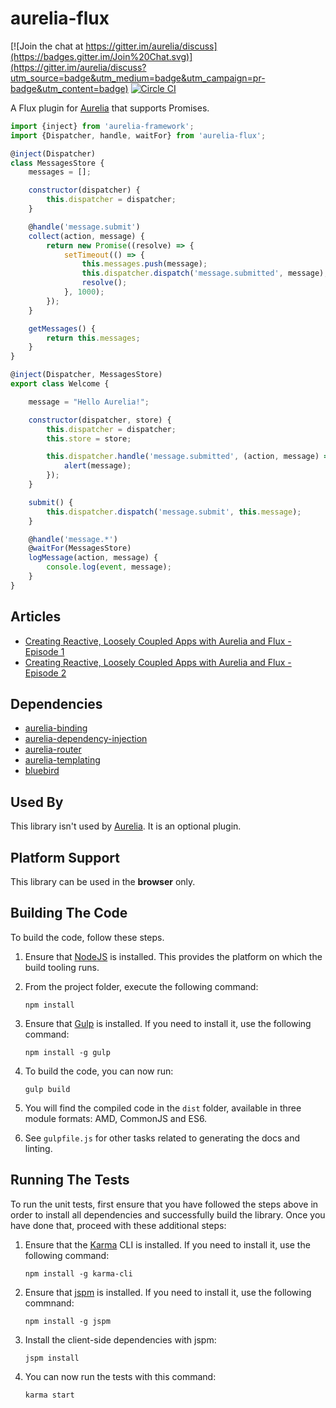 # aurelia-flux
[![Join the chat at https://gitter.im/aurelia/discuss](https://badges.gitter.im/Join%20Chat.svg)](https://gitter.im/aurelia/discuss?utm_source=badge&utm_medium=badge&utm_campaign=pr-badge&utm_content=badge)
[![Circle CI](https://circleci.com/gh/tfrydrychewicz/aurelia-flux.svg?&style=shield&circle-token=072ff96bc8a1c1b3bc23cd72c0c39639e5531bdb)](https://circleci.com/gh/tfrydrychewicz/aurelia-flux)

A Flux plugin for [Aurelia](http://www.aurelia.io/) that supports Promises.

``` javascript
import {inject} from 'aurelia-framework';
import {Dispatcher, handle, waitFor} from 'aurelia-flux';

@inject(Dispatcher)
class MessagesStore {
	messages = [];

	constructor(dispatcher) {
		this.dispatcher = dispatcher;
	}

	@handle('message.submit')
	collect(action, message) {
		return new Promise((resolve) => {
			setTimeout(() => {
				this.messages.push(message);
				this.dispatcher.dispatch('message.submitted', message);
				resolve();
			}, 1000);
		});
	}

	getMessages() {
		return this.messages;
	}
}

@inject(Dispatcher, MessagesStore)
export class Welcome {

	message = "Hello Aurelia!";

	constructor(dispatcher, store) {
		this.dispatcher = dispatcher;
		this.store = store;

		this.dispatcher.handle('message.submitted', (action, message) => {
			alert(message);
		});
	}

	submit() {
		this.dispatcher.dispatch('message.submit', this.message);
	}

	@handle('message.*')
	@waitFor(MessagesStore)
	logMessage(action, message) {
		console.log(event, message);
	}
}
```
## Articles

* [Creating Reactive, Loosely Coupled Apps with Aurelia and Flux - Episode 1](http://blog.durandal.io/2015/07/23/creating-reactive-loosely-coupled-apps-with-aurelia-and-flux-episode-1/)
* [Creating Reactive, Loosely Coupled Apps with Aurelia and Flux - Episode 2](http://blog.durandal.io/2015/08/07/creating-reactive-loosely-coupled-apps-with-aurelia-and-flux-episode-2/)

## Dependencies

* [aurelia-binding](https://github.com/aurelia/binding)
* [aurelia-dependency-injection](https://github.com/aurelia/dependency-injection)
* [aurelia-router](https://github.com/aurelia/router)
* [aurelia-templating](https://github.com/aurelia/templating)
* [bluebird](https://github.com/petkaantonov/bluebird)

## Used By

This library isn't used by [Aurelia](http://www.aurelia.io/). It is an optional plugin.

## Platform Support

This library can be used in the **browser** only.

## Building The Code

To build the code, follow these steps.

1. Ensure that [NodeJS](http://nodejs.org/) is installed. This provides the platform on which the build tooling runs.
2. From the project folder, execute the following command:

	```shell
	npm install
	```
3. Ensure that [Gulp](http://gulpjs.com/) is installed. If you need to install it, use the following command:

	```shell
	npm install -g gulp
	```
4. To build the code, you can now run:

	```shell
	gulp build
	```
5. You will find the compiled code in the `dist` folder, available in three module formats: AMD, CommonJS and ES6.

6. See `gulpfile.js` for other tasks related to generating the docs and linting.

## Running The Tests

To run the unit tests, first ensure that you have followed the steps above in order to install all dependencies and successfully build the library. Once you have done that, proceed with these additional steps:

1. Ensure that the [Karma](http://karma-runner.github.io/) CLI is installed. If you need to install it, use the following command:

	```shell
	npm install -g karma-cli
	```
2. Ensure that [jspm](http://jspm.io/) is installed. If you need to install it, use the following commnand:

	```shell
	npm install -g jspm
	```
3. Install the client-side dependencies with jspm:

	```shell
	jspm install
	```

4. You can now run the tests with this command:

	```shell
	karma start
	```
